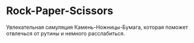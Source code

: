 # Rock-Paper-Scissors
Увлекательная симуляция Камень-Ножницы-Бумага, которая поможет отвлечься от рутины и немного расслабиться.
